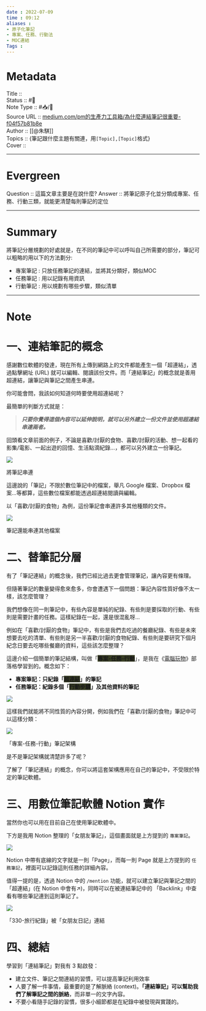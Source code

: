 ```yaml
---
date : 2022-07-09
time : 09:12
aliases : 
- 原子化筆記
- 專案、任務、行動法
- MOC連結
Tags : 
---
```

# Metadata
Title :: <br>
Status :: #🌿 <br>
Note Type :: #📥/📰<br>
Source URL :: [medium.com/pm的生產力工具箱/為什麼連結筆記很重要-f04f57b81b8e](https://medium.com/pm%E7%9A%84%E7%94%9F%E7%94%A2%E5%8A%9B%E5%B7%A5%E5%85%B7%E7%AE%B1/%E7%82%BA%E4%BB%80%E9%BA%BC%E9%80%A3%E7%B5%90%E7%AD%86%E8%A8%98%E5%BE%88%E9%87%8D%E8%A6%81-f04f57b81b8e)<br>
Author :: [[@朱騏]]<br>
Topics :: {筆記跟什麼主題有關連，用`[Topic],[Topic]`格式}<br>
Cover ::

---
# Evergreen
Question :: 這篇文章主要是在說什麼?
Answer :: 將筆記原子化並分類成專案、任務、行動三類，就能更清楚每則筆記的定位

---

# Summary
將筆記分層規劃的好處就是，在不同的筆記中可以呼叫自己所需要的部分，筆記可以粗略的用以下的方法劃分:
- 專案筆記 : 只放任務筆記的連結，並將其分類好，類似MOC
- 任務筆記 : 用以記錄有用資訊
- 行動筆記 : 用以規劃有哪些步驟，類似清單
---

# Note

# 一、連結筆記的概念

感謝數位軟體的發達，現在所有上傳到網路上的文件都能產生一個「超連結」，透過點擊網址 (URL) 就可以編輯、閱讀該份文件。而「連結筆記」的概念就是善用超連結，讓筆記與筆記之間產生串連。

你可能會問，我該如何知道何時要使用超連結呢？

最簡單的判斷方式就是：

> **_只要你覺得這個內容可以延伸說明，就可以另外建立一份文件並使用超連結串連兩者。_**

回頭看文章前面的例子，不論是喜歡/討厭的食物、喜歡/討厭的活動、想一起看的影集/電影、一起出遊的回憶、生活點滴紀錄…，都可以另外建立一份筆記。

![](C:\Users\sssss\OneDrive\Desktop\obsidian\zettelkasten\zettelkasten\Extras\Media\image\0Vyse3IvdRmf_XQFm.png)

將筆記串連

這邊說的「筆記」不限於數位筆記中的檔案，舉凡 Google 檔案、Dropbox 檔案…等都算，這些數位檔案都能透過超連結閱讀與編輯。

以「喜歡/討厭的食物」為例，這份筆記會串連許多其他種類的文件。

![](C:\Users\sssss\OneDrive\Desktop\obsidian\zettelkasten\zettelkasten\Extras\Media\image\04KfS9uv63DeVSekA.png)

筆記還能串連其他檔案

# 二、替筆記分層

有了「筆記連結」的概念後，我們已經比過去更會管理筆記，讓內容更有條理。

但隨著筆記的數量變得愈來愈多，你會遭遇下一個問題：筆記內容性質好像不太一樣，該怎麼管理？

我們想像在同一則筆記中，有些內容是單純的紀錄、有些則是要採取的行動、有些則是需要計畫的任務。這樣紀錄在一起，還是很混亂呀…

例如在「喜歡/討厭的食物」筆記中，有些是我們去吃過的餐廳紀錄、有些是未來想要去吃的清單、有些則是另一半喜歡/討厭的食物紀錄、有些則是要研究下個月紀念日要去吃哪些餐廳的資料，這些該怎麼整理？

這邊介紹一個簡單的筆記結構，叫做「**<span style="background:#383e23">專案-任務-行動</span>**」，是我在《[電腦玩物](https://www.playpcesor.com/)》部落格學習到的。概念如下：

-   **專案筆記：只紀錄「<span style="background:#383e23">超連結</span>」的筆記**
-   **任務筆記：紀錄多個「<span style="background:#383e23">行動步驟</span>」及其他資料的筆記**

![](C:\Users\sssss\OneDrive\Desktop\obsidian\zettelkasten\zettelkasten\Extras\Media\image\01lRw14P8azwomJCZ.png)

這樣我們就能將不同性質的內容分開，例如我們在「喜歡/討厭的食物」筆記中可以這樣分類：

![](C:\Users\sssss\OneDrive\Desktop\obsidian\zettelkasten\zettelkasten\Extras\Media\image\0UfDwDlM9yEUtAyeH.png)

「專案-任務-行動」筆記架構

是不是筆記架構就清楚許多了呢？

了解了「筆記連結」的概念，你可以將這套架構應用在自己的筆記中，不受限於特定的筆記軟體。

# 三、用數位筆記軟體 Notion 實作

當然你也可以用在目前自己在使用筆記軟體中。

下方是我用 Notion 整理的「女朋友筆記」，這個畫面就是上方提到的 `專案筆記`。

![](C:\Users\sssss\OneDrive\Desktop\obsidian\zettelkasten\zettelkasten\Extras\Media\image\0CluP8z9Ox_fX3QRz.png)

Notion 中帶有底線的文字就是一則「Page」，而每一則 Page 就是上方提到的 `任務筆記`，裡面可以記錄這則任務的詳細內容。

值得一提的是，透過 Notion 中的 `/mention` 功能，就可以建立筆記與筆記之間的「超連結」(在 Notion 中會有↗)，同時可以在被連結筆記中的 「Backlink」中查看有哪些筆記連到這則筆記了。

![](C:\Users\sssss\OneDrive\Desktop\obsidian\zettelkasten\zettelkasten\Extras\Media\image\0X7xZfHL7w7kzFBjF.png)

「330-旅行紀錄」被「女朋友日記」連結

# 四、總結

學習到「連結筆記」對我有 3 點啟發：

-   建立文件、筆記之間連結的習慣，可以提高筆記利用效率
-   人要了解一件事情，最重要的是了解脈絡 (context)。**「連結筆記」可以幫助我們了解筆記之間的脈絡**，而非單一的文字內容。
-   不要小看隨手記錄的習慣，很多小細節都是在紀錄中被發現與實踐的。